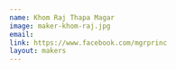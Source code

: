 ```yaml
---
name: Khom Raj Thapa Magar
image: maker-khom-raj.jpg
email: 
link: https://www.facebook.com/mgrprinc
layout: makers
---
```

